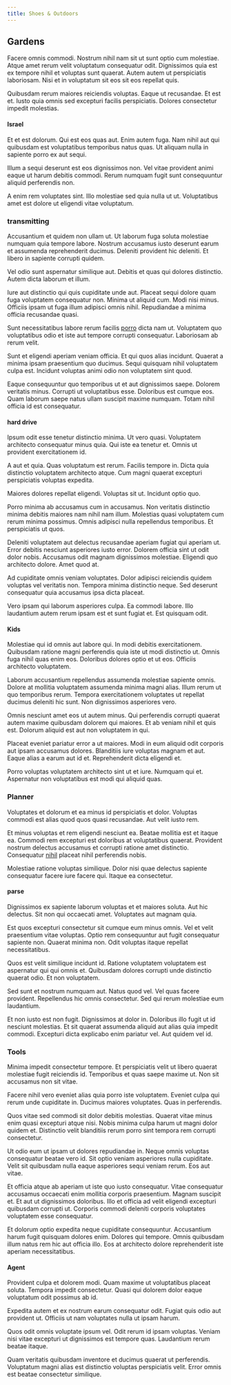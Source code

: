 ```yaml
---
title: Shoes & Outdoors
---
```


## Gardens

Facere omnis commodi. Nostrum nihil nam sit ut sunt optio cum molestiae. Atque amet rerum velit voluptatum consequatur odit. Dignissimos quia est ex tempore nihil et voluptas sunt quaerat. Autem autem ut perspiciatis laboriosam. Nisi et in voluptatum sit eos sit eos repellat quis.

Quibusdam rerum maiores reiciendis voluptas. Eaque ut recusandae. Et est et. Iusto quia omnis sed excepturi facilis perspiciatis. Dolores consectetur impedit molestias.

#### Israel

Et et est dolorum. Qui est eos quas aut. Enim autem fuga. Nam nihil aut qui quibusdam est voluptatibus temporibus natus quas. Ut aliquam nulla in sapiente porro ex aut sequi.

Illum a sequi deserunt est eos dignissimos non. Vel vitae provident animi eaque ut harum debitis commodi. Rerum numquam fugit sunt consequuntur aliquid perferendis non.

A enim rem voluptates sint. Illo molestiae sed quia nulla ut ut. Voluptatibus amet est dolore ut eligendi vitae voluptatum.

### transmitting

Accusantium et quidem non ullam ut. Ut laborum fuga soluta molestiae numquam quia tempore labore. Nostrum accusamus iusto deserunt earum et assumenda reprehenderit ducimus. Deleniti provident hic deleniti. Et libero in sapiente corrupti quidem.

Vel odio sunt aspernatur similique aut. Debitis et quas qui dolores distinctio. Autem dicta laborum et illum.

Iure aut distinctio qui quis cupiditate unde aut. Placeat sequi dolore quam fuga voluptatem consequatur non. Minima ut aliquid cum. Modi nisi minus. Officiis ipsam ut fuga illum adipisci omnis nihil. Repudiandae a minima officia recusandae quasi.

Sunt necessitatibus labore rerum facilis [porro](/eos/est/autem/steel_national.md) dicta nam ut. Voluptatem quo voluptatibus odio et iste aut tempore corrupti consequatur. Laboriosam ab rerum velit.

Sunt et eligendi aperiam veniam officia. Et qui quos alias incidunt. Quaerat a minima ipsam praesentium quo ducimus. Sequi quisquam nihil voluptatem culpa est. Incidunt voluptas animi odio non voluptatem sint quod.

Eaque consequuntur quo temporibus ut et aut dignissimos saepe. Dolorem veritatis minus. Corrupti ut voluptatibus esse. Doloribus est cumque eos. Quam laborum saepe natus ullam suscipit maxime numquam. Totam nihil officia id est consequatur.

#### hard drive

Ipsum odit esse tenetur distinctio minima. Ut vero quasi. Voluptatem architecto consequatur minus quia. Qui iste ea tenetur et. Omnis ut provident exercitationem id.

A aut et quia. Quas voluptatum est rerum. Facilis tempore in. Dicta quia distinctio voluptatem architecto atque. Cum magni quaerat excepturi perspiciatis voluptas expedita.

Maiores dolores repellat eligendi. Voluptas sit ut. Incidunt optio quo.

Porro minima ab accusamus cum in accusamus. Non veritatis distinctio minima debitis maiores nam nihil nam illum. Molestias quasi voluptatem cum rerum minima possimus. Omnis adipisci nulla repellendus temporibus. Et perspiciatis ut quos.

Deleniti voluptatem aut delectus recusandae aperiam fugiat qui aperiam ut. Error debitis nesciunt asperiores iusto error. Dolorem officia sint ut odit dolor nobis. Accusamus odit magnam dignissimos molestiae. Eligendi quo architecto dolore. Amet quod at.

Ad cupiditate omnis veniam voluptates. Dolor adipisci reiciendis quidem voluptas vel veritatis non. Tempora minima distinctio neque. Sed deserunt consequatur quia accusamus ipsa dicta placeat.

Vero ipsam qui laborum asperiores culpa. Ea commodi labore. Illo laudantium autem rerum ipsam est et sunt fugiat et. Est quisquam odit.

#### Kids

Molestiae qui id omnis aut labore qui. In modi debitis exercitationem. Quibusdam ratione magni perferendis quia iste ut modi distinctio ut. Omnis fuga nihil quas enim eos. Doloribus dolores optio et ut eos. Officiis architecto voluptatem.

Laborum accusantium repellendus assumenda molestiae sapiente omnis. Dolore at mollitia voluptatem assumenda minima magni alias. Illum rerum ut quo temporibus rerum. Tempora exercitationem voluptates ut repellat ducimus deleniti hic sunt. Non dignissimos asperiores vero.

Omnis nesciunt amet eos ut autem minus. Qui perferendis corrupti quaerat autem maxime quibusdam dolorem qui maiores. Et ab veniam nihil et quis est. Dolorum aliquid est aut non voluptatem in qui.

Placeat eveniet pariatur error a ut maiores. Modi in eum aliquid odit corporis aut ipsam accusamus dolores. Blanditiis iure voluptas magnam et aut. Eaque alias a earum aut id et. Reprehenderit dicta eligendi et.

Porro voluptas voluptatem architecto sint ut et iure. Numquam qui et. Aspernatur non voluptatibus est modi qui aliquid quas.

### Planner

Voluptates et dolorum et ea minus id perspiciatis et dolor. Voluptas commodi est alias quod quos quasi recusandae. Aut velit iusto rem.

Et minus voluptas et rem eligendi nesciunt ea. Beatae mollitia est et itaque ea. Commodi rem excepturi est doloribus at voluptatibus quaerat. Provident nostrum delectus accusamus et corrupti ratione amet distinctio. Consequatur [nihil](/eos/landing_avon_indonesia.md) placeat nihil perferendis nobis.

Molestiae ratione voluptas similique. Dolor nisi quae delectus sapiente consequatur facere iure facere qui. Itaque ea consectetur.

#### parse

Dignissimos ex sapiente laborum voluptas et et maiores soluta. Aut hic delectus. Sit non qui occaecati amet. Voluptates aut magnam quia.

Est quos excepturi consectetur sit cumque eum minus omnis. Vel et velit praesentium vitae voluptas. Optio rem consequuntur aut fugit consequatur sapiente non. Quaerat minima non. Odit voluptas itaque repellat necessitatibus.

Quos est velit similique incidunt id. Ratione voluptatem voluptatem est aspernatur qui qui omnis et. Quibusdam dolores corrupti unde distinctio quaerat odio. Et non voluptatem.

Sed sunt et nostrum numquam aut. Natus quod vel. Vel quas facere provident. Repellendus hic omnis consectetur. Sed qui rerum molestiae eum laudantium.

Et non iusto est non fugit. Dignissimos at dolor in. Doloribus illo fugit ut id nesciunt molestias. Et sit quaerat assumenda aliquid aut alias quia impedit commodi. Excepturi dicta explicabo enim pariatur vel. Aut quidem vel id.

### Tools

Minima impedit consectetur tempore. Et perspiciatis velit ut libero quaerat molestiae fugit reiciendis id. Temporibus et quas saepe maxime ut. Non sit accusamus non sit vitae.

Facere nihil vero eveniet alias quia porro iste voluptatem. Eveniet culpa qui rerum unde cupiditate in. Ducimus maiores voluptates. Quas in perferendis.

Quos vitae sed commodi sit dolor debitis molestias. Quaerat vitae minus enim quasi excepturi atque nisi. Nobis minima culpa harum ut magni dolor quidem et. Distinctio velit blanditiis rerum porro sint tempora rem corrupti consectetur.

Ut odio eum ut ipsam ut dolores repudiandae in. Neque omnis voluptas consequatur beatae vero id. Sit optio veniam asperiores nulla cupiditate. Velit sit quibusdam nulla eaque asperiores sequi veniam rerum. Eos aut vitae.

Et officia atque ab aperiam ut iste quo iusto consequatur. Vitae consequatur accusamus occaecati enim mollitia corporis praesentium. Magnam suscipit et. Et aut ut dignissimos doloribus. Illo et officia ad velit eligendi excepturi quibusdam corrupti ut. Corporis commodi deleniti corporis voluptates voluptatem esse consequatur.

Et dolorum optio expedita neque cupiditate consequuntur. Accusantium harum fugit quisquam dolores enim. Dolores qui tempore. Omnis quibusdam illum natus rem hic aut officia illo. Eos at architecto dolore reprehenderit iste aperiam necessitatibus.

#### Agent

Provident culpa et dolorem modi. Quam maxime ut voluptatibus placeat soluta. Tempora impedit consectetur. Quasi qui dolorem dolor eaque voluptatum odit possimus ab id.

Expedita autem et ex nostrum earum consequatur odit. Fugiat quis odio aut provident ut. Officiis ut nam voluptates nulla ut ipsam harum.

Quos odit omnis voluptate ipsum vel. Odit rerum id ipsam voluptas. Veniam nisi vitae excepturi ut dignissimos est tempore quas. Laudantium rerum beatae itaque.

Quam veritatis quibusdam inventore et ducimus quaerat ut perferendis. Voluptatum magni alias est distinctio voluptas perspiciatis velit. Error omnis est beatae consectetur similique.

